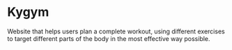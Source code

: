 # Kygym
Website that helps users plan a complete workout, using different exercises to target different parts of the body in the most effective way possible.
